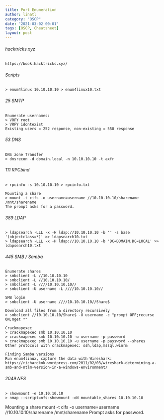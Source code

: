 ```yaml
---
title: Port Enumeration
author: linatl
category: "OSCP"
date: "2021-03-02 00:01"
tags: [OSCP, Cheatsheet]
layout: post
---
```


###### hacktricks.xyz
```
https://book.hacktricks.xyz/
```

###### Scripts
```
> enum4linux 10.10.10.10 > enum4linux10.txt
```

###### 25 SMTP
```
Enumerate usernames:
> VRFY root
> VRFY idontexist
Existing users = 252 response, non-existing = 550 response
```

###### 53 DNS
```
DNS zone Transfer
> dnsrecon -d domain.local -n 10.10.10.10 -t axfr
```

###### 111 RPCbind
```
> rpcinfo -s 10.10.10.10 > rpcinfo.txt

Mounting a share
> mount -t cifs -o username=username //10.10.10.10/sharename /mnt/sharename
The prompt asks for a password.
```

###### 389 LDAP
```
> ldapsearch -LLL -x -H ldap://10.10.10.10 -b '' -s base '(objectclass=*)' >> ldapsearch10.txt
> ldapsearch -LLL -x -H ldap://10.10.10.10 -b 'DC=DOMAIN,DC=LOCAL' >> ldapsearch10.txt
```

###### 445 SMB / Samba
```
Enumerate shares
> smbclient -L //10.10.10.10
> smbclient -L //10.10.10.10/
> smbclient -L ////10.10.10.10//
> smbclient -U username -L ////10.10.10.10//

SMB login
> smbclient -U username ////10.10.10.10//Share$

Download all files from a directory recursively
> smbclient //10.10.10.10/Share$ -U username -c "prompt OFF;recurse ON;mget *"

Crackmapexec
> crackmapexec smb 10.10.10.10
> crackmapexec smb 10.10.10.10 -u username -p password
> crackmapexec smb 10.10.10.10 -u username -p password --shares
Other protocols with crackmapexec: ssh,ldap,mssql,winrm

Finding Samba versions
Run enum4linux, capture the data with Wireshark:
https://richardkok.wordpress.com/2011/02/03/wireshark-determining-a-smb-and-ntlm-version-in-a-windows-environment/
```

###### 2049 NFS
```
> showmount -e 10.10.10.10
> nmap --script=nfs-showmount -oN mountable_shares 10.10.10.10
```

Mounting a share
mount -t cifs -o username=username //10.10.10.10/sharename /mnt/sharename
Prompt asks for password.
